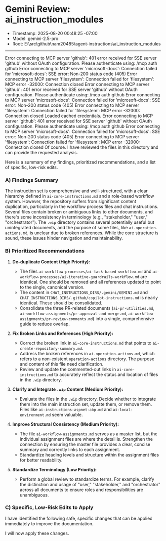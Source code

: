 # Gemini Review: ai_instruction_modules

- Timestamp: 2025-08-20 00:48:25 -07:00
- Model: gemini-2.5-pro
- Root: E:\src\github\nam20485\agent-instructions\ai_instruction_modules

---

Error connecting to MCP server 'github': 401 error received for SSE server 'github' without OAuth configuration. Please authenticate using: /mcp auth github
Error connecting to MCP server 'microsoft-docs': Connection failed for 'microsoft-docs': SSE error: Non-200 status code (405)
Error connecting to MCP server 'filesystem': Connection failed for 'filesystem': MCP error -32000: Connection closed
Error connecting to MCP server 'github': 401 error received for SSE server 'github' without OAuth configuration. Please authenticate using: /mcp auth github
Error connecting to MCP server 'microsoft-docs': Connection failed for 'microsoft-docs': SSE error: Non-200 status code (405)
Error connecting to MCP server 'filesystem': Connection failed for 'filesystem': MCP error -32000: Connection closed
Loaded cached credentials.
Error connecting to MCP server 'github': 401 error received for SSE server 'github' without OAuth configuration. Please authenticate using: /mcp auth github
Error connecting to MCP server 'microsoft-docs': Connection failed for 'microsoft-docs': SSE error: Non-200 status code (405)
Error connecting to MCP server 'filesystem': Connection failed for 'filesystem': MCP error -32000: Connection closed
Of course. I have reviewed the files in this directory and can provide the requested analysis.

Here is a summary of my findings, prioritized recommendations, and a list of specific, low-risk edits.

### A) Findings Summary

The instruction set is comprehensive and well-structured, with a clear hierarchy defined in `ai-core-instructions.md` and a role-based workflow system. However, the repository suffers from significant content duplication, particularly in the workflow process files and chat instructions. Several files contain broken or ambiguous links to other documents, and there's some inconsistency in terminology (e.g., "stakeholder," "user," "orchestrator"). The `.wip` directory contains several potentially useful but unintegrated documents, and the purpose of some files, like `ai-operation-actions.md`, is unclear due to broken references. While the core structure is sound, these issues hinder navigation and maintainability.

### B) Prioritized Recommendations

1.  **De-duplicate Content (High Priority):**
    *   The files `ai-workflow-processes/ai-task-based-workflow.md` and `ai-workflow-processes/ai-iterative-guardrails-workflow.md` are identical. One should be removed and all references updated to point to the single, canonical version.
    *   The content in `CHAT_INSTRUCTIONS_DIRS/.gemini/GEMINI.md` and `CHAT_INSTRUCTIONS_DIRS/.github/copilot-instructions.md` is nearly identical. These should be consolidated.
    *   Consolidate the three PR-related documents (`ai-pr-utilities.md`, `ai-workflow-assignments/pr-approval-and-merge.md`, `ai-workflow-assignments/pr-review-comments.md`) into a single, comprehensive guide to reduce overlap.

2.  **Fix Broken Links and References (High Priority):**
    *   Correct the broken link in `ai-core-instructions.md` that points to `ai-create-repository-summary.md`.
    *   Address the broken references in `ai-operation-actions.md`, which refers to a non-existent `operation-actions` directory. The purpose and content of this file need clarification.
    *   Review and update the commented-out links in `ai-core-instructions.md` to accurately reflect the status and location of files in the `.wip` directory.

3.  **Clarify and Integrate `.wip` Content (Medium Priority):**
    *   Evaluate the files in the `.wip` directory. Decide whether to integrate them into the main instruction set, update them, or remove them. Files like `ai-instructions-aspnet-abp.md` and `ai-local-environment.md` seem valuable.

4.  **Improve Structural Consistency (Medium Priority):**
    *   The file `ai-workflow-assignments.md` serves as a master list, but the individual assignment files are where the detail is. Strengthen the connection by ensuring the master file provides a clear, concise summary and correctly links to each assignment.
    *   Standardize heading levels and structure within the assignment files for better readability.

5.  **Standardize Terminology (Low Priority):**
    *   Perform a global review to standardize terms. For example, clarify the distinction and usage of "user," "stakeholder," and "orchestrator" across all documents to ensure roles and responsibilities are unambiguous.

### C) Specific, Low-Risk Edits to Apply

I have identified the following safe, specific changes that can be applied immediately to improve the documentation.

I will now apply these changes.
